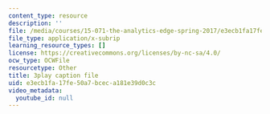 ```yaml
---
content_type: resource
description: ''
file: /media/courses/15-071-the-analytics-edge-spring-2017/e3ecb1fa17fe50a7bceca181e39d0c3c_O7AoQhYEdLA.vtt
file_type: application/x-subrip
learning_resource_types: []
license: https://creativecommons.org/licenses/by-nc-sa/4.0/
ocw_type: OCWFile
resourcetype: Other
title: 3play caption file
uid: e3ecb1fa-17fe-50a7-bcec-a181e39d0c3c
video_metadata:
  youtube_id: null
---
```

